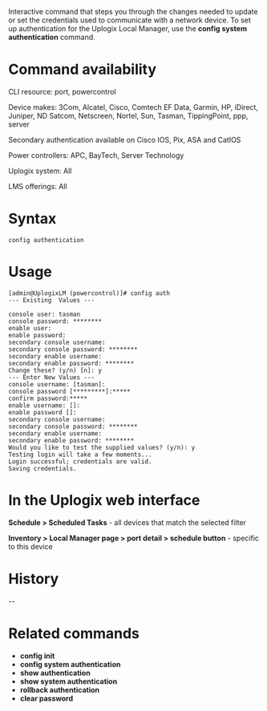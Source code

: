 <!-- 5.4 -->

Interactive command that steps you through the changes needed to update or set the credentials used to communicate with a network device. To set up authentication for the Uplogix Local Manager, use the **config system authentication** command.

# Command availability 

CLI resource: port, powercontrol

Device makes: 3Com, Alcatel, Cisco, Comtech EF Data, Garmin, HP, iDirect, Juniper, ND Satcom, Netscreen, Nortel, Sun, Tasman, TippingPoint, ppp, server

Secondary authentication available on Cisco IOS, Pix, ASA and CatIOS

Power controllers: APC, BayTech, Server Technology

Uplogix system: All

LMS offerings: All

# Syntax 

```
config authentication
```

# Usage 

```
[admin@UplogixLM (powercontrol)]# config auth
--- Existing  Values ---

console user: tasman
console password: ********
enable user:
enable password: 
secondary console username:
secondary console password: ********
secondary enable username:
secondary enable password: ********
Change these? (y/n) [n]: y
--- Enter New Values ---
console username: [tasman]:
console password [*********]:*****
confirm password:*****
enable username: []:
enable password []:
secondary console username:
secondary console password: ********
secondary enable username:
secondary enable password: ********
Would you like to test the supplied values? (y/n): y
Testing login will take a few moments...
Login successful; credentials are valid.
Saving credentials.
```

# In the Uplogix web interface

**Schedule > Scheduled Tasks** - all devices that match the selected filter

**Inventory > Local Manager page > port detail > schedule button** - specific to this device

# History 

--

# Related commands 

- **config init**
- **config system authentication**
- **show authentication**
- **show system authentication**
- **rollback authentication**
- **clear password**

